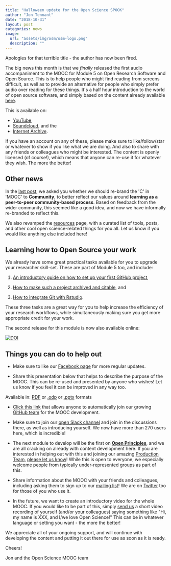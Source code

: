 ```yaml
---
title: "Halloween update for the Open Science SPOOK"
author: "Jon Tennant"
date: "2018-10-31"
layout: post
categories: news 
image: 
  url: "assets/img/osm/osm-logo.png"
  description: ""
---
```


Apologies for that terrible title - the author has now been fired.

The big news this month is that we *finally* released the first audio accompaniment to the MOOC for Module 5 on Open Research Software and Open Source. This is to help people who might find reading from screens difficult, as well as to provide an alternative for people who simply prefer audio over reading for these things. It's a half hour introduction to the world of open source software, and simply based on the content already available [here](https://github.com/OpenScienceMOOC/Module-5-Open-Research-Software-and-Open-Source/tree/master/content_development#in-markdown-format).

This is available on:

* [YouTube](https://www.youtube.com/watch?v=BHrOEmKk5zM),
* [Soundcloud](https://soundcloud.com/open-science-mooc/module-5-open-source-and-open-research-software), and the 
* [Internet Archive](https://archive.org/details/OpenScienceMOOCModule5).

If you have an account on any of these, please make sure to like/follow/star or whatever to show if you like what we are doing. And also to share with any friends or colleagues who might be interested. The content is openly licensed (of course!), which means that anyone can re-use it for whatever they wish. The more the better!

## Other news

In the [last post](https://opensciencemooc.eu/uncategorized/2018/09/12/september-update/), we asked you whether we should re-brand the 'C' in 'MOOC' to **Community**, to better reflect our values around **learning as a peer-to-peer community-based process**. Based on feedback from the wider community, this seemed like a good idea, and now we have informally re-branded to reflect this.

We also revamped the [resources](https://opensciencemooc.eu/resources/) page, with a curated list of tools, posts, and other cool open science-related things for you all. Let us know if you would like anything else included here!

## Learning how to Open Source your work

We already have some great practical tasks available for you to upgrade your researcher skill-set. These are part of Module 5 too, and include: 

1. [An introductory guide on how to set up your first GitHub project](https://github.com/OpenScienceMOOC/Module-5-Open-Research-Software-and-Open-Source/blob/master/content_development/Task_1.md),

2. [How to make such a project archived and citable](https://github.com/OpenScienceMOOC/Module-5-Open-Research-Software-and-Open-Source/blob/master/content_development/Task_2.md), and

3. [How to integrate Git with Rstudio](https://github.com/OpenScienceMOOC/Module-5-Open-Research-Software-and-Open-Source/blob/master/content_development/Task_3.md).

These three tasks are a great way for you to help increase the efficiency of your research workflows, while simultaneously making sure you get more appropriate credit for your work.

The second release for this module is now also available online:

[![DOI](https://zenodo.org/badge/DOI/10.5281/zenodo.1434288.svg)](https://doi.org/10.5281/zenodo.1434288)

## Things you can do to help out

* Make sure to like our [Facebook page](https://www.facebook.com/OpenScienceMOOC/) for more regular updates.

* Share this presentation below that helps to describe the purpose of the MOOC. This can be re-used and presented by anyone who wishes! Let us know if you feel it can be improved in any way too.

<p align="center">
<object type="application/pdf"
    data="{{ "assets/pdf/MOOC_presentation.pdf" | relative_url }}"
    width="640"
    height="400">
</object>
</p>

<p align="center">
<footer>Available in: <a href="https://github.com/OpenScienceMOOC/Main/blob/master/MOOC_presentation.pdf">PDF</a> or <a href="https://github.com/OpenScienceMOOC/Main/blob/master/MOOC_presentation.odp">.odp</a> or <a href="https://github.com/OpenScienceMOOC/Main/blob/master/MOOC_presentation.pptx">.pptx</a> formats </footer>
</p>

* [Click this link](https://open-science-mooc-invite.herokuapp.com/) that allows anyone to automatically join our growing [GitHub team](https://github.com/orgs/OpenScienceMOOC/people) for the MOOC development.

* Make sure to join our [open Slack channel](https://openmooc-ers-slackin.herokuapp.com/) and join in the discussions there, as well as introducing yourself. We now have more than 270 users here, which is incredible! 

* The next module to develop will be the first on [**Open Principles**](https://github.com/OpenScienceMOOC/Module-1-Open-Principles), and we are all cracking on already with content development here. If you are interested in helping out with this and joining our amazing [Production Team](https://opensciencemooc/people/#production), [please let us know](mailto:info@opensciencemooc.eu)! While this is open to everyone, we especially welcome people from typically under-represented groups as part of this.

* Share information about the MOOC with your friends and colleagues, including asking them to sign up to our [mailing list](https://opensciencemooc/contact/)! We are on [Twitter](https://twitter.com/OpenScienceMOOC) too for those of you who use it.

* In the future, we want to create an introductory video for the whole MOOC. If you would like to be part of this, simply [send us](mailto:info@opensciencemooc.eu) a short video recording of yourself (and/or your colleagues) saying something like "Hi, my name is XXX, and I/we love Open Science!" This can be in whatever language or setting you want - the more the better! 

We appreciate all of your ongoing support, and will continue with developing the content and putting it out there for use as soon as it is ready.

Cheers!

Jon and the Open Science MOOC team
